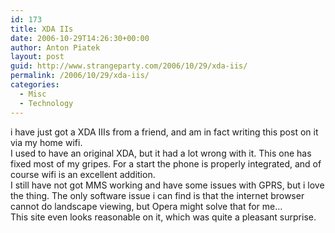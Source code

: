 ```yaml
---
id: 173
title: XDA IIs
date: 2006-10-29T14:26:30+00:00
author: Anton Piatek
layout: post
guid: http://www.strangeparty.com/2006/10/29/xda-iis/
permalink: /2006/10/29/xda-iis/
categories:
  - Misc
  - Technology
---
```

i have just got a XDA IIIs from a friend, and am in fact writing this post on it via my home wifi.  
I used to have an original XDA, but it had a lot wrong with it. This one has fixed most of my gripes. For a start the phone is properly integrated, and of course wifi is an excellent addition.  
I still have not got MMS working and have some issues with GPRS, but i love the thing. The only software issue i can find is that the internet browser cannot do landscape viewing, but Opera might solve that for me&#8230;  
This site even looks reasonable on it, which was quite a pleasant surprise.